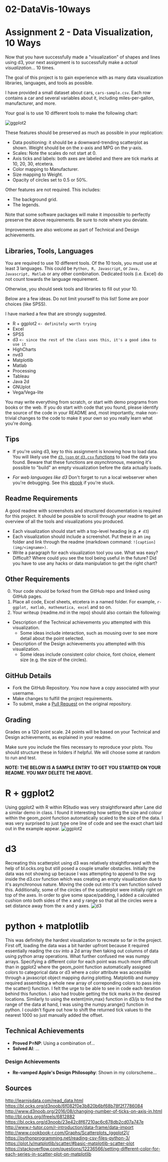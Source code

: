 # 02-DataVis-10ways

Assignment 2 - Data Visualization, 10 Ways  
===

Now that you have successfully made a "visualization" of shapes and lines using d3, your next assignment is to successfully make a *actual visualization*... 10 times. 

The goal of this project is to gain experience with as many data visualization libraries, languages, and tools as possible.

I have provided a small dataset about cars, `cars-sample.csv`.
Each row contains a car and several variables about it, including miles-per-gallon, manufacturer, and more.

Your goal is to use 10 different tools to make the following chart:

![ggplot2](img/ggplot2.png)

These features should be preserved as much as possible in your replication:

- Data positioning: it should be a downward-trending scatterplot as shown.  Weight should be on the x-axis and MPG on the y-axis.
- Scales: Note the scales do not start at 0.
- Axis ticks and labels: both axes are labeled and there are tick marks at 10, 20, 30, etcetera.
- Color mapping to Manufacturer.
- Size mapping to Weight.
- Opacity of circles set to 0.5 or 50%.

Other features are not required. This includes:

- The background grid.
- The legends.

Note that some software packages will make it impossible to perfectly preserve the above requirements. Be sure to note where you deviate.

Improvements are also welcome as part of Technical and Design achievements.

Libraries, Tools, Languages
---

You are required to use 10 different tools.
Of the 10 tools, you must use at least 3 languages.
This could be `Python, R, Javascript`, or `Java, Javascript, Matlab` or any other combination.
Dedicated tools (i.e. Excel) do not count towards the language requirement.

Otherwise, you should seek tools and libraries to fill out your 10.

Below are a few ideas. Do not limit yourself to this list!
Some are poor choices (like SPSS).

I have marked a few that are strongly suggested.

- R + ggplot2 `<- definitely worth trying`
- Excel
- SPSS
- d3 `<- since the rest of the class uses this, it's a good idea to use it`
- HighCharts
- nvd3
- Matplotlib
- Matlab
- Processing
- Tableau
- Java 2d
- GNUplot
- Vega/Vega-lite

You may write everything from scratch, or start with demo programs from books or the web. 
If you do start with code that you found, please identify the source of the code in your README and, most importantly, make non-trivial changes to the code to make it your own so you really learn what you're doing. 

Tips
---

- If you're using d3, key to this assignment is knowing how to load data.
You will likely use the [`d3.json` or `d3.csv` functions](https://github.com/mbostock/d3/wiki/Requests) to load the data you found.
Beware that these functions are *asynchronous*, meaning it's possible to "build" an empty visualization before the data actually loads.

- *For web languages like d3* Don't forget to run a local webserver when you're debugging.
See this [ebook](http://chimera.labs.oreilly.com/books/1230000000345/ch04.html#_setting_up_a_web_server) if you're stuck.


Readme Requirements
---

A good readme with screenshots and structured documentation is required for this project. 
It should be possible to scroll through your readme to get an overview of all the tools and visualizations you produced.

- Each visualization should start with a top-level heading (e.g. `# d3`)
- Each visualization should include a screenshot. Put these in an `img` folder and link through the readme (markdown command: `![caption](img/<imgname>)`.
- Write a paragraph for each visualization tool you use. What was easy? Difficult? Where could you see the tool being useful in the future? Did you have to use any hacks or data manipulation to get the right chart?

Other Requirements
---

0. Your code should be forked from the GitHub repo and linked using GitHub pages.
1. Place all code, Excel sheets, etcetera in a named folder. For example, `r-ggplot, matlab, mathematica, excel` and so on.
2. Your writeup (readme.md in the repo) should also contain the following:

- Description of the Technical achievements you attempted with this visualization.
  - Some ideas include interaction, such as mousing over to see more detail about the point selected.
- Description of the Design achievements you attempted with this visualization.
  - Some ideas include consistent color choice, font choice, element size (e.g. the size of the circles).

GitHub Details
---

- Fork the GitHub Repository. You now have a copy associated with your username.
- Make changes to fulfill the project requirements. 
- To submit, make a [Pull Request](https://help.github.com/articles/using-pull-requests/) on the original repository.

Grading
---

Grades on a 120 point scale. 
24 points will be based on your Technical and Design achievements, as explained in your readme. 

Make sure you include the files necessary to reproduce your plots.
You should structure these in folders if helpful.
We will choose some at random to run and test.

**NOTE: THE BELOW IS A SAMPLE ENTRY TO GET YOU STARTED ON YOUR README. YOU MAY DELETE THE ABOVE.**

# R + ggplot2

Using ggplot2 with R within RStudio was very straightforward after Lane did a similar demo in class.
I found it interesting how setting the size and colour within the geom_point function
automatically scaled to the size of the data. I was very surprised to just type one line of code and see the
exact chart laid out in the example appear.
![ggplot2](img/ggplot2.png)

# d3

Recreating this scatterplot using d3 was relatively straightforward with the
help of bl.ocks.org but still posed a couple smaller obstacles. Initially the data was not showing up
because I was attempting to append to the svg inside the d3.csv function which was creating an empty
visualization due to it's asynchronous nature. Moving the code out into it's own function solved this. Additionally, some of
the circles of the scatterplot were initially right on top of the axes. In order to give some space/padding, I added a calculated cushion
onto both sides of the x and y range so that all the circles were a set distance away from the x and y axes. 
![d3](img/d3.png)

# python + matplotlib

This was definitely the hardest visualization to recreate so far in the project. First off, loading the data
was a bit harder upfront because it required essentially reading the csv into a 2d array then taking out columns
of data using python array operations. What further confused me was numpy arrays. Specifying a different color for each point
was much more difficult than in ggplot2 where the geom_point function automatically assigned colors to categorical data or d3 where
a color attribute was accessible through a javascript object mapping during plotting. Matplotlib and numpy required assembling a whole new array of
correponding colors to pass into the scatter() function. I felt the urge to be able to see in code each iteration behind this function. I also had trouble getting the tick marks in the desired locations. Similarly to using the extent(min,max)
function in d3/js to find the range of the data at hand, I was using the numpy.arange() function in python. I couldn't figure out how to shift the returned tick values
to the nearest 1000 so just manually added the offset.



## Technical Achievements
- **Proved P=NP**: Using a combination of...
- **Solved AI**: ...

### Design Achievements
- **Re-vamped Apple's Design Philosophy**: Shown in my colorscheme...

## Sources
http://learnjsdata.com/read_data.html
https://bl.ocks.org/d3noob/6f082f0e3b820b6bf68b78f2f7786084
http://www.d3noob.org/2016/08/changing-number-of-ticks-on-axis-in.html
http://bl.ocks.org/jfreels/6812882
https://bl.ocks.org/d3noob/23e42c8f67210ac6c678db2cd07a747e
http://www.r-tutor.com/r-introduction/data-frame/data-import
http://www.cookbook-r.com/Graphs/Scatterplots_(ggplot2)/
https://pythonprogramming.net/reading-csv-files-python-3/
https://plot.ly/matplotlib/scatter/#basic-matplotlib-scatter-plot
https://stackoverflow.com/questions/12236566/setting-different-color-for-each-series-in-scatter-plot-on-matplotlib
